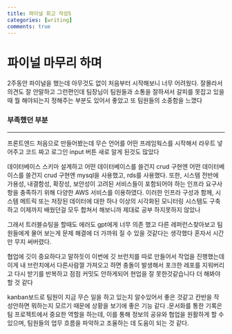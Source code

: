 ```yaml
---
title: 파이널 회고 작성5
categories: [writing]
comments: true
---
```

# 파이널 마무리 하며

2주동안 파이널을 했는데 아무것도 없이 처음부터 시작해보니 너무 어려웠다. 잘몰라서 의견도 잘 안말하고  그런편인데 팀장님이 팀원들과 소통을 잘하셔서 갈피를 못잡고 있을때 뭘 해야되는지 정해주는 부분도 있어서 좋았고 또 팀원들의 소중함을 느꼈다

### 부족했던 부분
---

프론트엔드
 처음으로 만들어봤는데 무슨 언어를 어떤 프레임웍스를 시작해서 라우트 넣어주고 코드 짜고 로그인 input 버튼 새로 알게 된것도 많았다

데이터베이스
 스키마 설계하고 어떤 데이터베이스를 쓸건지 crud 구현엔 어떤 데이터베이스를 쓸건지 crud 구현엔 mysql을 사용했고, rds를 사용했다. 또한, 시스템 전반에 가용성, 내결함성, 확장성, 보안성이 고려된 서비스들이 포함되어야 하는 인프라 요구사항을 충족하기 위해 다양한 AWS 서비스를 이용하였다. 이러한 인프라 구성과 함께, 시스템 메트릭 또는 저장된 데이터에 대한 하나 이상의 시각화된 모니터링 시스템도 구축하고 
이제까지 배웠던걸 모두 합쳐서 해보니까 제대로 공부 하지못하지 않았나 

 그래서 트러블슈팅을 할때도 에러도 gpt에게 너무 의존 했고 다른 레퍼런스찾아보고 팀원들에게 물어 보는게 문제 해결에 더 가까워 질 수 있을 것같다는 생각했다 
 혼자서 시간만 무지 써버렸다. 

 협업에 깃이 중요하다고 말하듯이 이번에 깃 브런치를 따로 만들어서 작업을 진행했는데 이게 내 브런치에서 다른사람껄 가져오고 하면 충돌이 발생해서 포크한 레포를 지워버리고 다시 받기를 반복하고 점점 커밋도 안하게되어 현업을 잘 못한것같습니다 더 해봐야 할 것 같다

kanban보드로 팀원이 지금 무슨 일을 하고 있는지 알수있어서 좋은 것같고 칸반을 작성안하면 뭐하는지 모르기 때문에 상황을 보기에 좋은 기능 같다 .문서화를 통한 기록은 팀 프로젝트에서 중요한 역할을 하는데, 이를 통해 정보의 공유와 협업을 원활하게 할 수 있으며, 팀원들의 업무 흐름을 파악하고 조율하는 데 도움이 되는 것 같다.